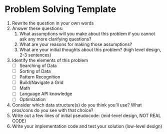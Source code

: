 # Problem Solving Template

1. Rewrite the question in your own words
1. Answer these questions:
    1. What assumptions will you make about this problem if you cannot ask any more clarifying questions?
    1. What are your reasons for making those assumptions?
    1. What are your initial thoughts about this problem? (high level design, 2-3 sentences)
1. Identify the elements of this problem
    - [ ] Searching of Data
    - [ ] Sorting of Data
    - [ ] Pattern Recognition
    - [ ] Build/Navigate a Grid
    - [ ] Math
    - [ ] Language API knowledge
    - [ ] Optimization
1. Consider which data structure(s) do you think you’ll use? What pros/cons do you see with that choice?
1. Write out a few lines of initial pseudocode: (mid-level design, NOT REAL CODE)
1. Write your implementation code and test your solution (low-level design)